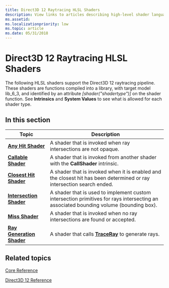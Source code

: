 ```yaml
---
title: Direct3D 12 Raytracing HLSL Shaders
description: View links to articles describing high-level shader language (HLSL) shaders that support the Direct3D 12 raytracing pipeline.
ms.assetid: 
ms.localizationpriority: low
ms.topic: article
ms.date: 05/31/2018
---
```


# Direct3D 12 Raytracing HLSL Shaders

The following HLSL shaders support the Direct3D 12 raytracing pipeline. These shaders are functions compiled into a library, with target model lib_6_3, and identified by an attribute *[shader("shadertype")]* on the shader function. See **Intrinsics** and **System Values** to see what is allowed for each shader type.

## In this section



| Topic                                                                                                       | Description                                                                                                                                                                                                                                                                                             |
|-------------------------------------------------------------------------------------------------------------|---------------------------------------------------------------------------------------------------------------------------------------------------------------------------------------------------------------------------------------------------------------------------------------------------------|
| [**Any Hit Shader**](any-hit-shader.md)<br/>                              | A shader that is invoked when ray intersections are not opaque.<br/>                                                                                                                                                                                                                                              |
| [**Callable Shader**](callable-shader.md)<br/>                              | A shader that is invoked from another shader with the **CallShader** intrinsic.<br/>                                                                                                                                                                                                                                              |
| [**Closest Hit Shader**](closest-hit-shader.md)<br/>                              | A shader that is invoked when it is enabled and the closest hit has been determined or ray intersection search ended.<br/>                                                                                                                                                                                                                                              |
| [**Intersection Shader**](intersection-shader.md)<br/>                              | A shader that is used to implement custom intersection primitives for rays intersecting an associated bounding volume (bounding box).<br/>                                                                                                                                                                                                                                              |
| [**Miss Shader**](miss-shader.md)<br/>                              | A shader that is invoked when no ray intersections are found or accepted.<br/>                                                                                                                                                                                                                                              |
| [**Ray Generation Shader**](ray-generation-shader.md)<br/>                              | A shader that calls [**TraceRay**](traceray-function.md) to generate rays.<br/>                                                                                                                                                                                                                                              |

## Related topics

<dl> <dt>

[Core Reference](direct3d-12-core-reference.md)
</dt> <dt>

[Direct3D 12 Reference](direct3d-12-reference.md)
</dt> </dl>

 

 






